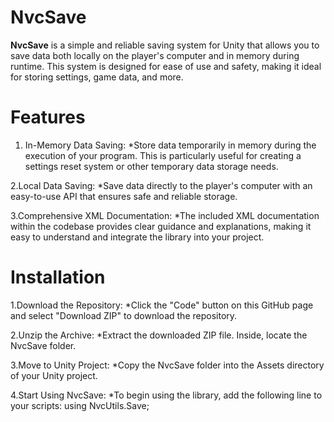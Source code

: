 # NvcSave
__NvcSave__ is a simple and reliable saving system for Unity that allows you to save data both locally on the player's computer and in memory during runtime. This system is designed for ease of use and safety, making it ideal for storing settings, game data, and more.

# Features
1. In-Memory Data Saving:
*Store data temporarily in memory during the execution of your program. This is particularly useful for creating a settings reset system or other temporary data storage needs.

2.Local Data Saving:
*Save data directly to the player's computer with an easy-to-use API that ensures safe and reliable storage.

3.Comprehensive XML Documentation:
*The included XML documentation within the codebase provides clear guidance and explanations, making it easy to understand and integrate the library into your project.

# Installation

1.Download the Repository:
*Click the "Code" button on this GitHub page and select "Download ZIP" to download the repository.

2.Unzip the Archive:
*Extract the downloaded ZIP file. Inside, locate the NvcSave folder.

3.Move to Unity Project:
*Copy the NvcSave folder into the Assets directory of your Unity project.

4.Start Using NvcSave:
*To begin using the library, add the following line to your scripts:
using NvcUtils.Save;



